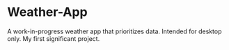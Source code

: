# Weather-App
A work-in-progress weather app that prioritizes data. Intended for desktop only. My first significant project.
